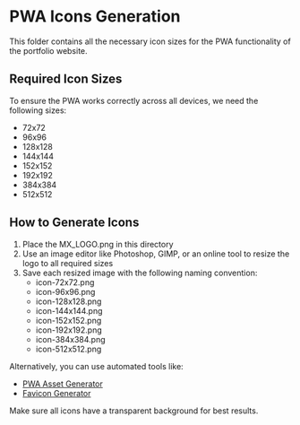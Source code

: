 # PWA Icons Generation

This folder contains all the necessary icon sizes for the PWA functionality of the portfolio website.

## Required Icon Sizes

To ensure the PWA works correctly across all devices, we need the following sizes:
- 72x72
- 96x96
- 128x128
- 144x144
- 152x152
- 192x192
- 384x384
- 512x512

## How to Generate Icons

1. Place the MX_LOGO.png in this directory
2. Use an image editor like Photoshop, GIMP, or an online tool to resize the logo to all required sizes
3. Save each resized image with the following naming convention:
   - icon-72x72.png
   - icon-96x96.png
   - icon-128x128.png
   - icon-144x144.png
   - icon-152x152.png
   - icon-192x192.png
   - icon-384x384.png
   - icon-512x512.png

Alternatively, you can use automated tools like:
- [PWA Asset Generator](https://www.npmjs.com/package/pwa-asset-generator)
- [Favicon Generator](https://realfavicongenerator.net/)

Make sure all icons have a transparent background for best results. 